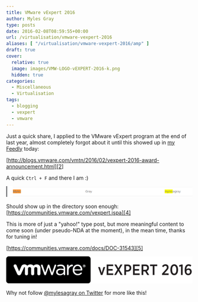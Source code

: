 ```yaml
---
title: VMware vExpert 2016
author: Myles Gray
type: posts
date: 2016-02-08T08:59:55+00:00
url: /virtualisation/vmware-vexpert-2016
aliases: [ "/virtualisation/vmware-vexpert-2016/amp" ]
draft: true
cover:
  relative: true
  image: images/VMW-LOGO-vEXPERT-2016-k.png
  hidden: true
categories:
  - Miscellaneous
  - Virtualisation
tags:
  - blogging
  - vexpert
  - vmware
---
```


Just a quick share, I applied to the VMware vExpert program at the end of last year, almost completely forgot about it until this showed up in [my Feedly][1] today:

[http://blogs.vmware.com/vmtn/2016/02/vexpert-2016-award-announcement.html][2]

A quick `Ctrl + F` and there I am :)

![VMware vExpert 2016][3]

Should show up in the directory soon enough: [https://communities.vmware.com/vexpert.jspa][4]

This is more of just a "yahoo!" type post, but more meaningful content to come soon (under pseudo-NDA at the moment), in the mean time, thanks for tuning in!

[https://communities.vmware.com/docs/DOC-31543][5]

![enter image description here][6]

Why not follow [@mylesagray on Twitter][7] for more like this!

 [1]: https://feedly.com/mylesgray
 [2]: http://blogs.vmware.com/vmtn/2016/02/vexpert-2016-award-announcement.html
 [3]: images/Image-5.png
 [4]: https://communities.vmware.com/vexpert.jspa
 [5]: https://communities.vmware.com/docs/DOC-31543
 [6]: images/VMW-LOGO-vEXPERT-2016-k.png
 [7]: https://twitter.com/mylesagray
